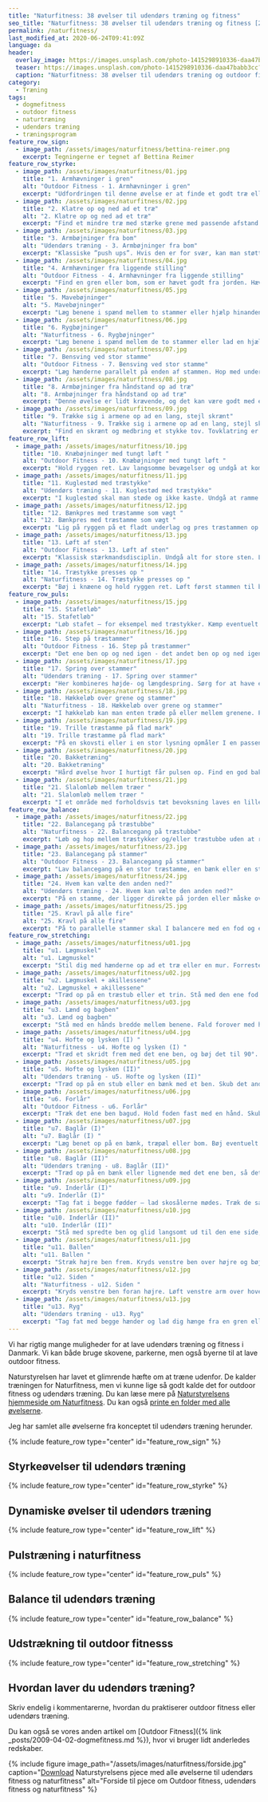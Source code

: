 ```yaml
---
title: "Naturfitness: 38 øvelser til udendørs træning og fitness"
seo_title: "Naturfitness: 38 øvelser til udendørs træning og fitness [2022]"
permalink: /naturfitness/
last_modified_at: 2020-06-24T09:41:09Z
language: da
header:
  overlay_image: https://images.unsplash.com/photo-1415298910336-daa47babb3cc?ixlib=rb-1.2.1&ixid=eyJhcHBfaWQiOjEyMDd9&auto=format&fit=crop&w=1900&q=5
  teaser: https://images.unsplash.com/photo-1415298910336-daa47babb3cc?ixlib=rb-1.2.1&ixid=eyJhcHBfaWQiOjEyMDd9&auto=format&fit=crop&w=400&q=5
  caption: "Naturfitness: 38 øvelser til udendørs træning og outdoor fitness"
category:
  - Træning
tags:
  - dogmefitness
  - outdoor fitness
  - naturtræning
  - udendørs træning
  - træningsprogram
feature_row_sign:
  - image_path: /assets/images/naturfitness/bettina-reimer.png
    excerpt: Tegningerne er tegnet af Bettina Reimer
feature_row_styrke:
  - image_path: /assets/images/naturfitness/01.jpg
    title: "1. Armhævninger i gren"
    alt: "Outdoor Fitness - 1. Armhævninger i gren"
    excerpt: "Udfordringen til denne øvelse er at finde et godt træ eller lave en bom, som alle kan springe op og hænge i. Der skal være et blød fladt underlag, så man ikke ”vrikker om på foden”, når man slipper grenen. Man kan eventuelt lade en kammerat løfte lidt af ens kropsvægt. Der er mange variationer af denne øvelse. Prøv at vende håndfladerne væk fra dig selv eller ”the crossfit way”, hvor du sætter din krop i dynamiske svingninger og hiver dig op. Du kan også hænge helt statisk i grenen og træne din mave ved at løfte benene mod vandret gentagne gange. Det er primært forsiden af overarmene, som trænes, men også underarme, skuldre, ryg og mave bliver styrket."
  - image_path: /assets/images/naturfitness/02.jpg
    title: "2. Klatre op og ned ad et træ"
    alt: "2. Klatre op og ned ad et træ"
    excerpt: "Find et mindre træ med stærke grene med passende afstand. Dette er nok den øvelse, som bringer flest muskler i spil – optimalt set de store lårmuskler. Vær altid opmærksom på faldunderlaget – særligt hvis du klatrer højt op. Der kan ligge sten eller rødder på skovbunden under træet."
  - image_path: /assets/images/naturfitness/03.jpg
    title: "3. Armbøjninger fra bom"
    alt: "Udendørs træning - 3. Armbøjninger fra bom"
    excerpt: "Klassiske ”push ups”. Hvis den er for svær, kan man støtte på lårene. Er det for nemt, så lav push ups på én hånd eller klap i hænderne ind mellem. Her trænes primært de øverste brystmuskler, men også skuldre og arme."
  - image_path: /assets/images/naturfitness/04.jpg
    title: "4. Armhævninger fra liggende stilling"
    alt: "Outdoor Fitness - 4. Armhævninger fra liggende stilling"
    excerpt: "Find en gren eller bom, som er hævet godt fra jorden. Hæv brystet op til grenen. Vend håndfladerne væk fra dig selv eller mod dig selv. Hold hænderne ud for skuldrene eller variér med større afstand. Her trænes primært de øverste rygmuskler, men også arme og skuldre."
  - image_path: /assets/images/naturfitness/05.jpg
    title: "5. Mavebøjninger"
    alt: "5. Mavebøjninger"
    excerpt: "Læg benene i spænd mellem to stammer eller hjælp hinanden. Løft overkroppen i en 45 graders vinkel. Øvelsen kan også laves direkte på skovbunden Mave og lår trænes. I kan variere med siderotation, så også de skrå mavemuskler bliver trænet."
  - image_path: /assets/images/naturfitness/06.jpg
    title: "6. Rygbøjninger"
    alt: "Naturfitness - 6. Rygbøjninger"
    excerpt: "Læg benene i spænd mellem de to stammer eller lad en hjælper holde fødderne. Spænd i maven og løft overkroppen mod vandret. Det er det nederste af ryggen, der trænes."
  - image_path: /assets/images/naturfitness/07.jpg
    title: "7. Bensving ved stor stamme"
    alt: "Outdoor Fitness - 7. Bensving ved stor stamme"
    excerpt: "Læg hænderne parallelt på enden af stammen. Hop med underkroppen fra side til side uden at flytte hænderne. Arme og lår trænes."
  - image_path: /assets/images/naturfitness/08.jpg
    title: "8. Armbøjninger fra håndstand op ad træ"
    alt: "8. Armbøjninger fra håndstand op ad træ"
    excerpt: "Denne øvelse er lidt krævende, og det kan være godt med en hjælper. Pas på hovedet – det er vigtig med et godt faldunderlag. Bøj i albuerne, hold ben og ryg strakte. Stå eventuelt med længere afstand til træet. På den måde bliver det lettere at udføre øvelsen. Det er mest skuldrene, som trænes i denne øvelse, men også arme og mave."
  - image_path: /assets/images/naturfitness/09.jpg
    title: "9. Trække sig i armene op ad en lang, stejl skrænt"
    alt: "Naturfitness - 9. Trække sig i armene op ad en lang, stejl skrænt"
    excerpt: "Find en skrænt og medbring et stykke tov. Tovklatring er en rigtig stærkmandsdisciplin – her i en mildere udgave. Fingre, hænder og arme trænes"
feature_row_lift:
  - image_path: /assets/images/naturfitness/10.jpg
    title: "10. Knæbøjninger med tungt løft "
    alt: "Outdoor Fitness - 10. Knæbøjninger med tungt løft "
    excerpt: "Hold ryggen ret. Lav langsomme bevægelser og undgå at komme for langt ned i knæene. Her træner du primært lårmusklerne, men også armene og lænden. Øvelsen kan varieres ved at vælte stammen rundt over en længere eller kortere afstand."
  - image_path: /assets/images/naturfitness/11.jpg
    title: "11. Kuglestød med træstykke"
    alt: "Udendørs træning - 11. Kuglestød med træstykke"
    excerpt: "I kuglestød skal man støde og ikke kaste. Undgå at ramme hinanden. Brug eventuelt en skovvej og se, hvor langt I kan komme med 10 stød. Ved de Olympiske Lege vejer kuglen godt 7 kg for mænd og 4 kg for kvinder. Skuldre og arme trænes."
  - image_path: /assets/images/naturfitness/12.jpg
    title: "12. Bænkpres med træstamme som vægt "
    alt: "12. Bænkpres med træstamme som vægt "
    excerpt: "Lig på ryggen på et fladt underlag og pres træstammen op over hovedet, så armene er i en ret vinkel på kroppen. Pas på med for tung vægt. Hellere flere gentagelser med mindre vægt. Variér afstanden mellem hænderne. Brystmusklerne og armene trænes."
  - image_path: /assets/images/naturfitness/13.jpg
    title: "13. Løft af sten"
    alt: "Outdoor Fitness - 13. Løft af sten"
    excerpt: "Klassisk stærkmandsdisciplin. Undgå alt for store sten. Lav hellere flere gentagelser med mindre vægt. Husk at holde ryggen ret, når I løfter. Der kan laves mange varianter med mindre sten, der bruges som almindelige håndvægte. Arme, ryg og lår trænes."
  - image_path: /assets/images/naturfitness/14.jpg
    title: "14. Træstykke presses op "
    alt: "Naturfitness - 14. Træstykke presses op "
    excerpt: "Bøj i knæene og hold ryggen ret. Løft først stammen til brystet og derefter op over hovedet. Flere gentagelser med en lettere vægt er bedre end en stamme, man knap kan løfte. Skuldre, arme, ryg og lår trænes."
feature_row_puls:
  - image_path: /assets/images/naturfitness/15.jpg
    title: "15. Stafetløb"
    alt: "15. Stafetløb"
    excerpt: "Løb stafet – for eksempel med træstykker. Kæmp eventuelt to og to mod hinanden eller dyst på tid. Træstammen må ikke være for tung og stor, så den bliver uhåndterbar. Her trænes behændighed og kondition."
  - image_path: /assets/images/naturfitness/16.jpg
    title: "16. Step på træstammer"
    alt: "Outdoor Fitness - 16. Step på træstammer"
    excerpt: "Det ene ben op og ned igen - det andet ben op og ned igen og sådan fortsætter I. Træstammen må ikke være så høj, at I bøjer mere end 90 grader i knæene. I kan variere øvelsen i tempo. Her styrkes ben og koordination."
  - image_path: /assets/images/naturfitness/17.jpg
    title: "17. Spring over stammer"
    alt: "Udendørs træning - 17. Spring over stammer"
    excerpt: "Her kombineres højde- og længdespring. Sørg for at have et godt tilløb og et godt afsæt. Ben og koordination styrkes."
  - image_path: /assets/images/naturfitness/18.jpg
    title: "18. Hækkeløb over grene og stammer"
    alt: "Naturfitness - 18. Hækkeløb over grene og stammer"
    excerpt: "I hækkeløb kan man enten træde på eller mellem grenene. Pas på ikke at snuble – især våde grene og stammer kan være glatte. Grenene kan eventuelt lægges som en del af en forhindringsbane. Her styrkes behændighed, balance og kondition."
  - image_path: /assets/images/naturfitness/19.jpg
    title: "19. Trille træstamme på flad mark"
    alt: "19. Trille træstamme på flad mark"
    excerpt: "På en skovsti eller i en stor lysning opmåler I en passende bane på for eksempel 25 meters længde. På tid eller mand mod mand triller I en kævle ned til enden af banen og tilbage igen. Hvem er hurtigst? Kondition og styrke udfordres"
  - image_path: /assets/images/naturfitness/20.jpg
    title: "20. Bakketræning"
    alt: "20. Bakketræning"
    excerpt: "Hård øvelse hvor I hurtigt får pulsen op. Find en god bakke, og se hvem der kommer først til tops. Konditionen trænes samt lår- og lægmuskler."
  - image_path: /assets/images/naturfitness/21.jpg
    title: "21. Slalomløb mellem træer "
    alt: "21. Slalomløb mellem træer "
    excerpt: "I et område med forholdsvis tæt bevoksning laves en lille slalombane, hvor der kan zig-zagges mellem træerne. Kæmp mod hinanden eller på tid. Her trænes konditionen."
feature_row_balance:
  - image_path: /assets/images/naturfitness/22.jpg
    title: "22. Balancegang på træstubbe"
    alt: "Naturfitness - 22. Balancegang på træstubbe"
    excerpt: "Løb og hop mellem træstykker og/eller træstubbe uden at røre jorden. Denne øvelse kan varieres med en runde ”Jorden er giftig”. Balanceevne og kondition trænes."
  - image_path: /assets/images/naturfitness/23.jpg
    title: "23. Balancegang på stammer"
    alt: "Outdoor Fitness - 23. Balancegang på stammer"
    excerpt: "Lav balancegang på en stor træstamme, en bænk eller en stensætning. Er det for nemt, kan I udfordre jer selv med forskellige øvelser – stå på et ben, sæt jer ned og rejs jer op igen uden at bruge hænderne. Løb, hop eller hink. Vær opmærksom på, at træ og sten kan være glatte – særligt når de er våde. Balanceevnen skærpes, og ankler og knæ styrkes."
  - image_path: /assets/images/naturfitness/24.jpg
    title: "24. Hvem kan vælte den anden ned?"
    alt: "Udendørs træning - 24. Hvem kan vælte den anden ned?"
    excerpt: "På en stamme, der ligger direkte på jorden eller måske over en grøft, skal I brydes to og to, indtil en af jer falder ned - i bedste Robin Hood og Lille John-stil. Er i flere, kan I lave en konkurrence. Vær opmærksom på, at træstammer kan være glatte – særligt når de er våde. Husk at der skal være et godt faldunderlag. Behændighed og balance udfordres."
  - image_path: /assets/images/naturfitness/25.jpg
    title: "25. Kravl på alle fire"
    alt: "25. Kravl på alle fire"
    excerpt: "På to parallelle stammer skal I balancere med en fod og en arm på den ene stamme - og den modsatte fod og arm på den anden stamme. Udfordringen bliver større, jo længere der er mellem stammerne. Balanceevnen skærpes, og mange af kroppens muskler i ben, arme og krop styrke."
feature_row_stretching:
  - image_path: /assets/images/naturfitness/u01.jpg
    title: "u1. Lægmuskel"
    alt: "u1. Lægmuskel"
    excerpt: "Stil dig med hænderne op ad et træ eller en mur. Forreste ben skal være let bøjet – det andet strakt. Bagerste hæl i jorden - fødder i samme retning. Mærk strækket i læggen."
  - image_path: /assets/images/naturfitness/u02.jpg
    title: "u2. Lægmuskel + akillessene"
    alt: "u2. Lægmuskel + akillessene"
    excerpt: "Træd op på en træstub eller et trin. Stå med den ene fod på kanten – skub hælen mod jorden. Mærk strækket i læg og akilles-senen."
  - image_path: /assets/images/naturfitness/u03.jpg
    title: "u3. Lænd og bagben"
    alt: "u3. Lænd og bagben"
    excerpt: "Stå med en hånds bredde mellem benene. Fald forover med hænderne mod jorden. Mærk strækket bag på begge ben."
  - image_path: /assets/images/naturfitness/u04.jpg
    title: "u4. Hofte og lysken (I) "
    alt: "Naturfitness - u4. Hofte og lysken (I) "
    excerpt: "Træd et skridt frem med det ene ben, og bøj det til 90°. Det forreste knæ må ikke komme ud over tæerne – fødder i samme retning. Læg eventuelt det bagerste knæ ned på jorden. Mærk strækket i den øverste del på forsiden af låret."
  - image_path: /assets/images/naturfitness/u05.jpg
    title: "u5. Hofte og lysken (II)"
    alt: "Udendørs træning - u5. Hofte og lysken (II)"
    excerpt: "Træd op på en stub eller en bænk med et ben. Skub det andet ben lidt bagud – læn overkroppen lidt tibage. Mærk strækket lige over forlåret på det ben, du står på."
  - image_path: /assets/images/naturfitness/u06.jpg
    title: "u6. Forlår"
    alt: "Outdoor Fitness - u6. Forlår"
    excerpt: "Træk det ene ben bagud. Hold foden fast med en hånd. Skub begge hofter fremad og hold knæene samlet. Mærk strækket på forsiden af låret."
  - image_path: /assets/images/naturfitness/u07.jpg
    title: "u7. Baglår (I)"
    alt: "u7. Baglår (I) "
    excerpt: "Læg benet op på en bænk, træpæl eller bom. Bøj eventuelt lidt i det ben, du står på, og stræk benet på bommen – fødder i samme retning. Ræk ud efter foden med din hånd. Mærk strækket bag på benet."
  - image_path: /assets/images/naturfitness/u08.jpg
    title: "u8. Baglår (II)"
    alt: "Udendørs træning - u8. Baglår (II)"
    excerpt: "Træd op på en bænk eller lignende med det ene ben, så det bøjes til lidt mindre end 90°. Læg vægten på det bøjede ben og læn overkroppen lidt frem. Mærk strækket bag på låret. "
  - image_path: /assets/images/naturfitness/u09.jpg
    title: "u9. Inderlår (I)"
    alt: "u9. Inderlår (I)"
    excerpt: "Tag fat i begge fødder – lad skosålerne mødes. Træk de samlede fødder tæt ind mod kroppen. Pres eventuelt let på dine knæ. Mærk strækket på indersiden af lårene"
  - image_path: /assets/images/naturfitness/u10.jpg
    title: "u10. Inderlår (II)"
    alt: "u10. Inderlår (II)"
    excerpt: "Stå med spredte ben og glid langsomt ud til den ene side, så dit ene ben er bøjet, og det andet er strakt. Knæet på det bøjede ben må ikke komme ud over tæerne – fødder i samme retning. Mærk strækket på indersiden af låret."
  - image_path: /assets/images/naturfitness/u11.jpg
    title: "u11. Ballen"
    alt: "u11. Ballen "
    excerpt: "Stræk højre ben frem. Kryds venstre ben over højre og bøj det. Tag fat med højre arm om venstre knæ og træk let mod kroppen. Kig mod venstre arm og hånd, der hviler fladt bag dig. Mærk strækket i venstre balle. Gentag for højre."
  - image_path: /assets/images/naturfitness/u12.jpg
    title: "u12. Siden "
    alt: "Naturfitness - u12. Siden "
    excerpt: "Kryds venstre ben foran højre. Løft venstre arm over hovedet, og stræk opad og mod højre. Mærk strækket i hele venstre side. Gentag for højre side. "
  - image_path: /assets/images/naturfitness/u13.jpg
    title: "u13. Ryg"
    alt: "Udendørs træning - u13. Ryg"
    excerpt: "Tag fat med begge hænder og lad dig hænge fra en gren eller stang. Slap af. Mærk strækket i overkroppen."
---
```


Vi har rigtig mange muligheder for at lave udendørs træning og fitness i Danmark. Vi kan både bruge skovene, parkerne, men også byerne til at lave outdoor fitness.

Naturstyrelsen har lavet et glimrende hæfte om at træne udenfor. De kalder træningen for Naturfitness, men vi kunne lige så godt kalde det for outdoor fitness og udendørs træning. Du kan læse mere på [Naturstyrelsens hjemmeside om Naturfitness](https://naturstyrelsen.dk/naturoplevelser/aktiviteter/naturfitness/). Du kan også [printe en folder med alle øvelserne](https://naturstyrelsen.dk/media/207368/naturfitness_haefte_print_2012.pdf).

Jeg har samlet alle øvelserne fra konceptet til udendørs træning herunder.

{% include feature_row type="center" id="feature_row_sign" %}

## Styrkeøvelser til udendørs træning

{% include feature_row type="center" id="feature_row_styrke" %}

## Dynamiske øvelser til udendørs træning

{% include feature_row type="center" id="feature_row_lift" %}

## Pulstræning i naturfitness

{% include feature_row type="center" id="feature_row_puls" %}

## Balance til udendørs træning

{% include feature_row type="center" id="feature_row_balance" %}

## Udstrækning til outdoor fitnesss

{% include feature_row type="center" id="feature_row_stretching" %}

## Hvordan laver du udendørs træning?

Skriv endelig i kommentarerne, hvordan du praktiserer outdoor fitness eller udendørs træning.

Du kan også se vores anden artikel om [Outdoor Fitness]({% link _posts/2009-04-02-dogmefitness.md %}), hvor vi bruger lidt anderledes redskaber.

{% include figure image_path="/assets/images/naturfitness/forside.jpg" caption="[Download](https://naturstyrelsen.dk/media/207368/naturfitness_haefte_print_2012.pdf) Naturstyrelsens pjece med alle øvelserne til udendørs fitness og naturfitness" alt="Forside til pjece om Outdoor fitness, udendørs fitness og naturfitness" %}

